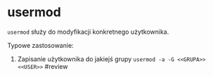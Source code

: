 # usermod
`usermod` służy do modyfikacji konkretnego użytkownika.

Typowe zastosowanie:
1. Zapisanie użytkownika do jakiejś grupy
`usermod -a -G <<GRUPA>> <<USER>>`
#review